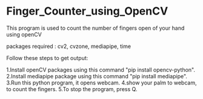 # Finger_Counter_using_OpenCV
This program is used to count the number of fingers open of your hand using openCV

packages required : cv2, cvzone, mediapipe, time

Follow these steps to get output:

1.Install openCV packages using this command "pip install opencv-python".
2.Install mediapipe package using this command "pip install mediapipe".
3.Run this python program, it opens webcam.
4.show your palm to webcam, to count the fingers.
5.To stop the program, press Q.
